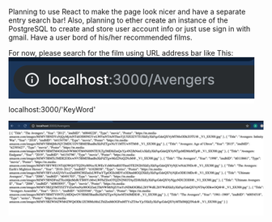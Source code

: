 Planning to use React to make the page look nicer and have a separate entry search bar! Also,
planning to ether create an instance of the PostgreSQL to create and store user account info or 
just use sign in with gmail. Have a user bord of his/her recommended films.


For now, please search for the film using URL address bar like This:
![bar](https://github.com/adilnomad/AMDBFilmAPI/blob/master/Screen%20Shot%202019-07-04%20at%2000.09.04.png)
localhost:3000/'KeyWord'

![bar](https://github.com/adilnomad/AMDBFilmAPI/blob/master/Screen%20Shot%202019-07-04%20at%2000.09.00.png)